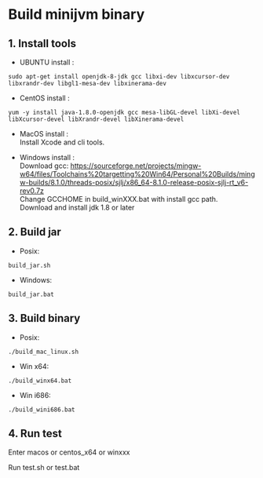 
# Build minijvm binary 

## 1. Install tools   

*   UBUNTU install :    
```
sudo apt-get install openjdk-8-jdk gcc libxi-dev libxcursor-dev libxrandr-dev libgl1-mesa-dev libxinerama-dev
```
*   CentOS install :    
```
yum -y install java-1.8.0-openjdk gcc mesa-libGL-devel libXi-devel libXcursor-devel libXrandr-devel libXinerama-devel
```
*   MacOS install :    
   Install Xcode and cli tools.

*   Windows install :    
   Download gcc: https://sourceforge.net/projects/mingw-w64/files/Toolchains%20targetting%20Win64/Personal%20Builds/mingw-builds/8.1.0/threads-posix/sjlj/x86_64-8.1.0-release-posix-sjlj-rt_v6-rev0.7z     
   Change GCCHOME in build_winXXX.bat with install gcc path.    
   Download and install jdk 1.8 or later    
    

## 2. Build jar

*   Posix:
```
build_jar.sh
```
*   Windows:
```
build_jar.bat
```

## 3. Build binary 

*   Posix:
```
./build_mac_linux.sh
```
*   Win x64:
```
./build_winx64.bat
```
*   Win i686:
```
./build_wini686.bat
```

## 4. Run test

Enter macos or centos_x64 or winxxx    

Run test.sh or test.bat    



